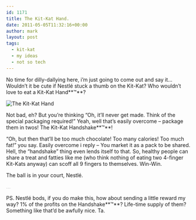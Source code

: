 ```yaml
---
id: 1171
title: The Kit-Kat Hand.
date: 2011-05-05T11:32:16+00:00
author: mark
layout: post
tags:
  - kit-kat
  - my ideas
  - not so tech
---
```

No time for dilly-dallying here, i&#8217;m just going to come out and say it&#8230; Wouldn&#8217;t it be cute if Nestlé stuck a thumb on the Kit-Kat? Who wouldn&#8217;t love to eat a Kit-Kat Hand**™**?

<img class="aligncenter size-full wp-image-1240" title="The Kit-Kat Hand" src="/images/fromwp/2011/05/kk-hand.jpg" alt="The Kit-Kat Hand" width="560" height="560" srcset="/images/fromwp/2011/05/kk-hand.jpg 560w, /images/fromwp/2011/05/kk-hand-150x150.jpg 150w, /images/fromwp/2011/05/kk-hand-300x300.jpg 300w" sizes="(max-width: 560px) 100vw, 560px" />

Not bad, eh? But you&#8217;re thinking &#8220;Oh, it&#8217;ll never get made. Think of the special packaging required!&#8221; Yeah, well that&#8217;s easily overcome &#8211; package them in twos! The Kit-Kat Handshake**™**!

&#8220;Oh, but then that&#8217;ll be too much chocolate! Too many calories! Too much fat!&#8221; you say. Easily overcome i reply &#8211; You market it as a pack to be shared. Hell, the &#8220;handshake&#8221; thing even lends itself to that. So, healthy people can share a treat and fatties like me (who think nothing of eating two 4-finger Kit-Kats anyway) can scoff all 9 fingers to themselves. Win-Win.

The ball is in your court, Nestlé.

<span style="color: #c0c0c0;">&#8230;</span>

PS. Nestlé bods, if you do make this, how about sending a little reward my way? 1% of the profits on the Handshake**™**? Life-time supply of them? Something like that&#8217;d be awfully nice. Ta.